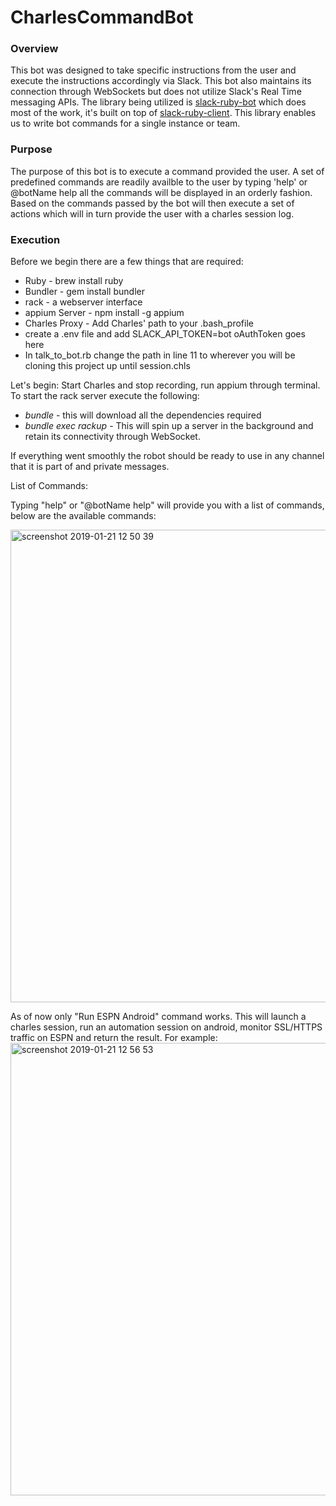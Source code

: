 # CharlesCommandBot

### Overview 

This bot was designed to take specific instructions from the user and execute the instructions accordingly via Slack. This bot also 
maintains its connection through WebSockets but does not utilize Slack's Real Time messaging APIs. The library being utilized
is [slack-ruby-bot](https://github.com/slack-ruby/slack-ruby-bot) which does most of the work, it's built on top of 
[slack-ruby-client](https://github.com/slack-ruby/slack-ruby-client). This library enables us to write bot commands for a single
instance or team. 

### Purpose 

The purpose of this bot is to execute a command provided the user. A set of predefined commands are readily availble to the user
by typing 'help' or @botName help all the commands will be displayed in an orderly fashion. Based on the commands passed by
the bot will then execute a set of actions which will in turn provide the user with a charles session log.

### Execution 

Before we begin there are a few things that are required:

* Ruby - brew install ruby 
* Bundler - gem install bundler
* rack - a webserver interface
* appium Server - npm install -g appium
* Charles Proxy - Add Charles' path to your .bash_profile
* create a .env file and add SLACK_API_TOKEN=bot oAuthToken goes here
* In talk_to_bot.rb change the path in line 11 to wherever you will be cloning this project up until session.chls

Let's begin:
Start Charles and stop recording, run appium through terminal. To start the rack server execute the following:
- *bundle* - this will download all the dependencies required
- *bundle exec rackup* - This will spin up a server in the background and retain its connectivity through WebSocket.

If everything went smoothly the robot should be ready to use in any channel that it is part of and private messages.

List of Commands: 

Typing "help" or "@botName help" will provide you with a list of commands, below are the available commands:

<img width="756" alt="screenshot 2019-01-21 12 50 39" src="https://user-images.githubusercontent.com/24193787/51491085-43f7b180-1d7b-11e9-8fb6-2d3016292fbc.png">

As of now only "Run ESPN Android" command works. This will launch a charles session, run an automation session on android, 
monitor SSL/HTTPS traffic on ESPN and return the result. For example:
<img width="724" alt="screenshot 2019-01-21 12 56 53" src="https://user-images.githubusercontent.com/24193787/51491333-0c3d3980-1d7c-11e9-824b-b83b1ecd251e.png">
